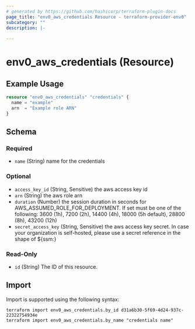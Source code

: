 ```yaml
---
# generated by https://github.com/hashicorp/terraform-plugin-docs
page_title: "env0_aws_credentials Resource - terraform-provider-env0"
subcategory: ""
description: |-
  
---
```


# env0_aws_credentials (Resource)



## Example Usage

```terraform
resource "env0_aws_credentials" "credentials" {
  name = "example"
  arn  = "Example role ARN"
}
```

<!-- schema generated by tfplugindocs -->
## Schema

### Required

- `name` (String) name for the credentials

### Optional

- `access_key_id` (String, Sensitive) the aws access key id
- `arn` (String) the aws role arn
- `duration` (Number) the session duration in seconds for AWS_ASSUMED_ROLE_FOR_DEPLOYMENT. If set must be one of the following: 3600 (1h), 7200 (2h), 14400 (4h), 18000 (5h default), 28800 (8h), 43200 (12h)
- `secret_access_key` (String, Sensitive) the aws access key secret. In case your organization is self-hosted, please use a secret reference in the shape of ${ssm:<secret-id>}

### Read-Only

- `id` (String) The ID of this resource.

## Import

Import is supported using the following syntax:

```shell
terraform import env0_aws_credentials.by_id d31a6b30-5f69-4d24-937c-22322754934e
terraform import env0_aws_credentials.by_name "credentials name"
```
